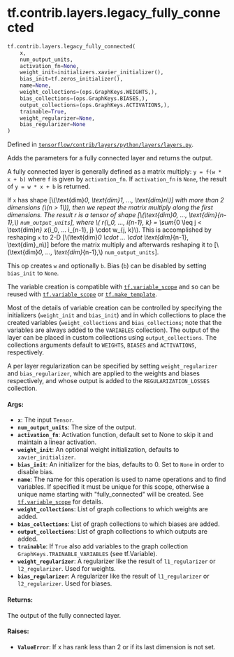 <div itemscope itemtype="http://developers.google.com/ReferenceObject">
<meta itemprop="name" content="tf.contrib.layers.legacy_fully_connected" />
<meta itemprop="path" content="Stable" />
</div>

# tf.contrib.layers.legacy_fully_connected

``` python
tf.contrib.layers.legacy_fully_connected(
    x,
    num_output_units,
    activation_fn=None,
    weight_init=initializers.xavier_initializer(),
    bias_init=tf.zeros_initializer(),
    name=None,
    weight_collections=(ops.GraphKeys.WEIGHTS,),
    bias_collections=(ops.GraphKeys.BIASES,),
    output_collections=(ops.GraphKeys.ACTIVATIONS,),
    trainable=True,
    weight_regularizer=None,
    bias_regularizer=None
)
```



Defined in [`tensorflow/contrib/layers/python/layers/layers.py`](https://www.tensorflow.org/code/tensorflow/contrib/layers/python/layers/layers.py).

Adds the parameters for a fully connected layer and returns the output.

A fully connected layer is generally defined as a matrix multiply:
`y = f(w * x + b)` where `f` is given by `activation_fn`. If
`activation_fn` is `None`, the result of `y = w * x + b` is
returned.

If `x` has shape [\\(\text{dim}_0, \text{dim}_1, ..., \text{dim}_n\\)]
with more than 2 dimensions (\\(n > 1\\)), then we repeat the matrix
multiply along the first dimensions. The result r is a tensor of shape
[\\(\text{dim}_0, ..., \text{dim}_{n-1},\\) `num_output_units`],
where \\( r_{i_0, ..., i_{n-1}, k} =
\sum_{0 \leq j < \text{dim}_n} x_{i_0, ... i_{n-1}, j} \cdot w_{j, k}\\).
This is accomplished by reshaping `x` to 2-D
[\\(\text{dim}_0 \cdot ... \cdot \text{dim}_{n-1}, \text{dim}_n\\)]
before the matrix multiply and afterwards reshaping it to
[\\(\text{dim}_0, ..., \text{dim}_{n-1},\\) `num_output_units`].

This op creates `w` and optionally `b`. Bias (`b`) can be disabled by setting
`bias_init` to `None`.

The variable creation is compatible with <a href="../../../tf/variable_scope.md"><code>tf.variable_scope</code></a> and so can be
reused with <a href="../../../tf/variable_scope.md"><code>tf.variable_scope</code></a> or <a href="../../../tf/make_template.md"><code>tf.make_template</code></a>.

Most of the details of variable creation can be controlled by specifying the
initializers (`weight_init` and `bias_init`) and in which collections to place
the created variables (`weight_collections` and `bias_collections`; note that
the variables are always added to the `VARIABLES` collection). The output of
the layer can be placed in custom collections using `output_collections`.
The collections arguments default to `WEIGHTS`, `BIASES` and `ACTIVATIONS`,
respectively.

A per layer regularization can be specified by setting `weight_regularizer`
and `bias_regularizer`, which are applied to the weights and biases
respectively, and whose output is added to the `REGULARIZATION_LOSSES`
collection.

#### Args:

* <b>`x`</b>: The input `Tensor`.
* <b>`num_output_units`</b>: The size of the output.
* <b>`activation_fn`</b>: Activation function, default set to None to skip it and
    maintain a linear activation.
* <b>`weight_init`</b>: An optional weight initialization, defaults to
    `xavier_initializer`.
* <b>`bias_init`</b>: An initializer for the bias, defaults to 0. Set to `None` in
    order to disable bias.
* <b>`name`</b>: The name for this operation is used to name operations and to find
    variables. If specified it must be unique for this scope, otherwise a
    unique name starting with "fully_connected" will be created.  See
    <a href="../../../tf/variable_scope.md"><code>tf.variable_scope</code></a> for details.
* <b>`weight_collections`</b>: List of graph collections to which weights are added.
* <b>`bias_collections`</b>: List of graph collections to which biases are added.
* <b>`output_collections`</b>: List of graph collections to which outputs are added.
* <b>`trainable`</b>: If `True` also add variables to the graph collection
    `GraphKeys.TRAINABLE_VARIABLES` (see tf.Variable).
* <b>`weight_regularizer`</b>: A regularizer like the result of
    `l1_regularizer` or `l2_regularizer`. Used for weights.
* <b>`bias_regularizer`</b>: A regularizer like the result of
    `l1_regularizer` or `l2_regularizer`. Used for biases.


#### Returns:

The output of the fully connected layer.


#### Raises:

* <b>`ValueError`</b>: If x has rank less than 2 or if its last dimension is not set.